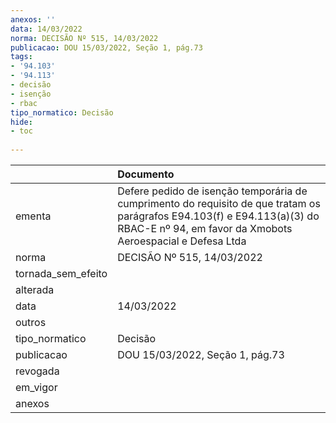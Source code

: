 ```yaml
---
anexos: ''
data: 14/03/2022
norma: DECISÃO Nº 515, 14/03/2022
publicacao: DOU 15/03/2022, Seção 1, pág.73
tags:
- '94.103'
- '94.113'
- decisão
- isenção
- rbac
tipo_normatico: Decisão
hide: 
- toc 
 
---
```


|                    | Documento                                                                                                                                                                              |
|:-------------------|:---------------------------------------------------------------------------------------------------------------------------------------------------------------------------------------|
| ementa             | Defere pedido de isenção temporária de cumprimento do requisito de que tratam os parágrafos E94.103(f) e E94.113(a)(3) do RBAC-E nº 94, em favor da Xmobots Aeroespacial e Defesa Ltda |
| norma              | DECISÃO Nº 515, 14/03/2022                                                                                                                                                             |
| tornada_sem_efeito |                                                                                                                                                                                        |
| alterada           |                                                                                                                                                                                        |
| data               | 14/03/2022                                                                                                                                                                             |
| outros             |                                                                                                                                                                                        |
| tipo_normatico     | Decisão                                                                                                                                                                                |
| publicacao         | DOU 15/03/2022, Seção 1, pág.73                                                                                                                                                        |
| revogada           |                                                                                                                                                                                        |
| em_vigor           |                                                                                                                                                                                        |
| anexos             |                                                                                                                                                                                        |